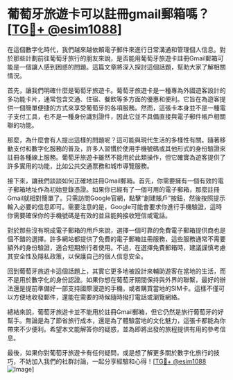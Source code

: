 # 葡萄牙旅遊卡可以註冊gmail郵箱嗎？[[TG💪+ @esim1088](https://t.me/s/esim1088)]

在這個數字化時代，我們越來越依賴電子郵件來進行日常溝通和管理個人信息。對於那些計劃前往葡萄牙旅行的朋友來說，是否能用葡萄牙旅遊卡註冊Gmail郵箱可能是一個讓人感到困惑的問題。這篇文章將深入探討這個話題，幫助大家了解相關情況。

首先，讓我們明確什麼是葡萄牙旅遊卡。葡萄牙旅遊卡是一種專為外國遊客設計的多功能卡片，通常包含交通、住宿、餐飲等多方面的優惠和便利。它旨在為遊客提供一個簡單便捷的方式來享受葡萄牙的各項服務。然而，這張卡本身並不是一種電子支付工具，也不是一種身份識別證件，因此它並不具備直接與電子郵件帳戶相關聯的功能。

那麼，為什麼會有人提出這樣的問題呢？這可能與現代生活的多樣性有關。隨著移動支付和數字化服務的普及，許多人習慣於使用手機號碼或其他形式的身份驗證來註冊各種線上服務。葡萄牙旅遊卡雖然不能用於此類操作，但它確實為遊客提供了許多實用的功能，比如公共交通票務和城市導覽服務。

接下來，讓我們談談如何正確地註冊Gmail郵箱。首先，你需要擁有一個有效的電子郵箱地址作為初始登錄憑證。如果你已經有了一個可用的電子郵箱，那麼註冊Gmail就相對簡單了。只需訪問Google官網，點擊“創建賬戶”按鈕，然後按照提示輸入必要的信息即可。需要注意的是，Google可能會要求你進行手機驗證，這時你需要確保你的手機號碼是有效的並且能夠接收短信或電話。

對於那些沒有現成電子郵箱的用戶來說，選擇一個可靠的免費電子郵箱提供商也是個不錯的選擇。許多網站都提供了免費的電子郵箱註冊服務，這些服務通常不需要額外的身份驗證，適合短期旅行者使用。不過，在選擇免費郵箱時，建議謹慎考慮其安全性及隱私政策，以保護自己的個人信息安全。

回到葡萄牙旅遊卡這個話題上，其實它更多地被設計來輔助遊客在當地的生活，而不是用於數字化的身份認證。如果你想在葡萄牙期間保持與外界的聯繫，最好的辦法還是提前準備好一部支持國際漫遊的手機，或者購買當地的SIM卡。這樣不僅可以方便地收發郵件，還能在需要的時候隨時撥打電話或瀏覽網絡。

總結來說，葡萄牙旅遊卡並不能用於註冊Gmail郵箱，但它仍然是旅行葡萄牙的好幫手。無論是為了節省旅行成本，還是為了體驗當地的文化魅力，這張卡都能為你帶來不少便利。希望本文能解答你的疑惑，並為即將出發的旅程提供有用的參考信息。

最後，如果你對葡萄牙旅遊卡有任何疑問，或是想了解更多關於數字化旅行的技巧，不妨加入我們的社群討論，一起分享經驗和心得！[[TG💪+ @esim1088](https://t.me/s/esim1088) ![Image](https://i.postimg.cc/4NQfJmqS/Snipaste-2025-05-13-00-14-12.png)]